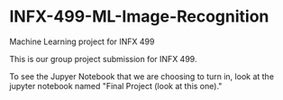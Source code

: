 # INFX-499-ML-Image-Recognition
Machine Learning project for INFX 499

This is our group project submission for INFX 499.

To see the Jupyer Notebook that we are choosing to turn in, look at the jupyter notebook named "Final Project (look at this one)."
